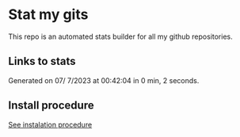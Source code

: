 # Stat my gits

This repo is an automated stats builder for all my github repositories.

## Links to stats


Generated on 07/ 7/2023 at 00:42:04 in 0 min, 2 seconds.

## Install procedure

[See instalation procedure](./src/install.md)
